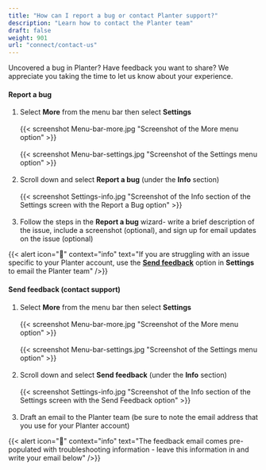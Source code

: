```yaml
---
title: "How can I report a bug or contact Planter support?"
description: "Learn how to contact the Planter team"
draft: false
weight: 901
url: "connect/contact-us"
---
```


Uncovered a bug in Planter? Have feedback you want to share? We appreciate you taking the time to let us know about your experience.

#### Report a bug
1. Select **More** from the menu bar then select **Settings**<br /><br />
{{< screenshot Menu-bar-more.jpg "Screenshot of the More menu option" >}}<br /><br />
{{< screenshot Menu-bar-settings.jpg "Screenshot of the Settings menu option" >}}<br /><br />
2. Scroll down and select **Report a bug** (under the **Info** section)<br /><br />
{{< screenshot Settings-info.jpg "Screenshot of the Info section of the Settings screen with the Report a Bug option" >}}<br /><br />
3. Follow the steps in the **Report a bug** wizard- write a brief description of the issue, include a screenshot (optional), and sign up for email updates on the issue (optional)

{{< alert icon="🌱" context="info" text="If you are struggling with an issue specific to your Planter account, use the [**Send feedback**](#send-feedback-contact-support) option in **Settings** to email the Planter team" />}}

#### Send feedback (contact support)
1. Select **More** from the menu bar then select **Settings**<br /><br />
{{< screenshot Menu-bar-more.jpg "Screenshot of the More menu option" >}}<br /><br />
{{< screenshot Menu-bar-settings.jpg "Screenshot of the Settings menu option" >}}<br /><br />
2. Scroll down and select **Send feedback** (under the **Info** section)
<br /><br />
{{< screenshot Settings-info.jpg "Screenshot of the Info section of the Settings screen with the Send Feedback option" >}}<br /><br />
3. Draft an email to the Planter team (be sure to note the email address that you use for your Planter account)

{{< alert icon="🍎" context="info" text="The feedback email comes pre-populated with troubleshooting information - leave this information in and write your email below" />}}
